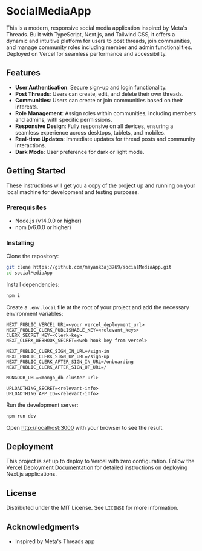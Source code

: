 
# SocialMediaApp

This is a modern, responsive social media application inspired by Meta's Threads. Built with TypeScript, Next.js, and Tailwind CSS, it offers a dynamic and intuitive platform for users to post threads, join communities, and manage community roles including member and admin functionalities. Deployed on Vercel for seamless performance and accessibility.

## Features

- **User Authentication**: Secure sign-up and login functionality.
- **Post Threads**: Users can create, edit, and delete their own threads.
- **Communities**: Users can create or join communities based on their interests.
- **Role Management**: Assign roles within communities, including members and admins, with specific permissions.
- **Responsive Design**: Fully responsive on all devices, ensuring a seamless experience across desktops, tablets, and mobiles.
- **Real-time Updates**: Immediate updates for thread posts and community interactions.
- **Dark Mode**: User preference for dark or light mode.

## Getting Started

These instructions will get you a copy of the project up and running on your local machine for development and testing purposes.

### Prerequisites

- Node.js (v14.0.0 or higher)
- npm (v6.0.0 or higher)

### Installing

Clone the repository:

```bash
git clone https://github.com/mayank3aj3769/socialMediaApp.git
cd socialMediaApp
```

Install dependencies:

```bash
npm i 
```

Create a `.env.local` file at the root of your project and add the necessary environment variables:

```env
NEXT_PUBLIC_VERCEL_URL=<your_vercel_deployment_url>
NEXT_PUBLIC_CLERK_PUBLISHABLE_KEY=<relevant_keys>
CLERK_SECRET_KEY=<Clerk-key>
NEXT_CLERK_WEBHOOK_SECRET=<web hook key from vercel>   

NEXT_PUBLIC_CLERK_SIGN_IN_URL=/sign-in
NEXT_PUBLIC_CLERK_SIGN_UP_URL=/sign-up
NEXT_PUBLIC_CLERK_AFTER_SIGN_IN_URL=/onboarding
NEXT_PUBLIC_CLERK_AFTER_SIGN_UP_URL=/

MONGODB_URL=<mongo_db cluster url>

UPLOADTHING_SECRET=<relevant-info>
UPLOADTHING_APP_ID=<relevant-info>
```

Run the development server:

```bash
npm run dev
```

Open [http://localhost:3000](http://localhost:3000) with your browser to see the result.

## Deployment

This project is set up to deploy to Vercel with zero configuration. Follow the [Vercel Deployment Documentation](https://vercel.com/docs) for detailed instructions on deploying Next.js applications.

## License

Distributed under the MIT License. See `LICENSE` for more information.

## Acknowledgments

- Inspired by Meta's Threads app

